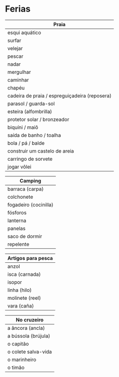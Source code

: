 # Ferias

| Praia |
| -- |
| esqui aquático |
| surfar |
| velejar |
| pescar |
| nadar |
| mergulhar |
| caminhar |
| chapéu |
| cadeira de praia / espreguiçadeira (reposera) |
| parasol / guarda-sol|
| esteira (alfombrilla) |
| protetor solar / bronzeador |
| biquíni / maiô |
| saída de banho / toalha |
| bola / pá / balde |
| construir um castelo de areia |
| carringo de sorvete |
| jogar vôlei |

| Camping |
| -- |
| barraca (carpa) |
| colchonete |
| fogadeiro (cocinilla) |
| fósforos |
| lanterna |
| panelas |
| saco de dormir |
| repelente |

| Artigos para pesca |
| -- |
| anzol |
| isca (carnada) |
| isopor |
| linha (hilo) |
| molinete (reel) |
| vara (caña) |

| No cruzeiro |
| -- |
| a âncora (ancla) |
| a bússola (brújula) |
| o capitão |
| o colete salva-vida |
| o marinheiro |
| o timão |
